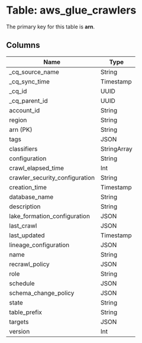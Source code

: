 # Table: aws_glue_crawlers

The primary key for this table is **arn**.

## Columns

| Name          | Type          |
| ------------- | ------------- |
|_cq_source_name|String|
|_cq_sync_time|Timestamp|
|_cq_id|UUID|
|_cq_parent_id|UUID|
|account_id|String|
|region|String|
|arn (PK)|String|
|tags|JSON|
|classifiers|StringArray|
|configuration|String|
|crawl_elapsed_time|Int|
|crawler_security_configuration|String|
|creation_time|Timestamp|
|database_name|String|
|description|String|
|lake_formation_configuration|JSON|
|last_crawl|JSON|
|last_updated|Timestamp|
|lineage_configuration|JSON|
|name|String|
|recrawl_policy|JSON|
|role|String|
|schedule|JSON|
|schema_change_policy|JSON|
|state|String|
|table_prefix|String|
|targets|JSON|
|version|Int|